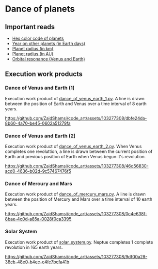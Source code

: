 # Dance of planets

## Important reads
- [Hex color code of planets](https://astronomy.stackexchange.com/questions/14032/color-of-planets)
- [Year on other planets (in Earth days)](https://spaceplace.nasa.gov/years-on-other-planets/en/)
- [Planet radius (in km)](https://solarsystem.nasa.gov/resources/686/solar-system-sizes/)
- [Planet radius (in AU)](https://web.njit.edu/~gary/202/Lecture7.html)
- [Orbital resonance (Venus and Earth)](https://en.wikipedia.org/wiki/Orbital_resonance)

## Execution work products

### Dance of Venus and Earth (1)
Execution work product of [dance_of_venus_earth_1.py](dance_of_venus_earth_1.py). A line is drawn between the position of Earth and Venus over a time interval of 8 earth years.

https://github.com/ZaidShamsi/code_art/assets/103277308/dbfe24da-8b60-4a70-be45-0602a51279fa

### Dance of Venus and Earth (2)
Execution work product of [dance_of_venus_earth_2.py](dance_of_venus_earth_2.py). When Venus completes one revoluttion, a line is drawn between the current position of Earth and previous position of Earth when Venus begun it's revolution.

https://github.com/ZaidShamsi/code_art/assets/103277308/46d56830-acd0-4636-b02d-9c57467476f5

### Dance of Mercury and Mars
Execution work product of [dance_of_mercury_mars.py](dance_of_mercury_mars.py). A line is drawn between the position of Mercury and Mars over a time interval of 10 earth years.

https://github.com/ZaidShamsi/code_art/assets/103277308/0c4e638f-8bae-4c0d-a85a-0028f0ca3395

### Solar System
Execution work product of [solar_system.py](solar_system.py). Neptue completes 1 complete revolution in 165 earth years.

https://github.com/ZaidShamsi/code_art/assets/103277308/9df00a28-38cb-48e0-b4ec-c4fc7bcfa41b
